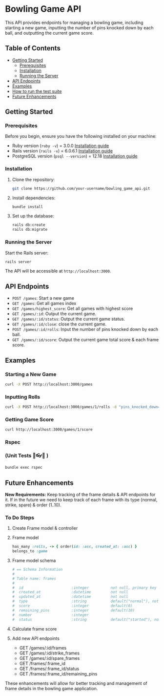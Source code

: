 
# Bowling Game API

This API provides endpoints for managing a bowling game, including starting a new game, inputting the number of pins knocked down by each ball, and outputting the current game score.

## Table of Contents

- [Getting Started](#getting-started)
  - [Prerequisites](#prerequisites)
  - [Installation](#installation)
  - [Running the Server](#running-the-server)
- [API Endpoints](#api-endpoints)
- [Examples](#examples)
- [How to run the test suite](#Rspec)
- [Future Enhancements](#future-enhancements)
  

## Getting Started

### Prerequisites

Before you begin, ensure you have the following installed on your machine:

- Ruby version (`ruby -v`) = 3.0.0 [Installation guide](https://www.ruby-lang.org/en/documentation/installation/)
- Rails version (`rails -v`) = 6.0.6.1 [Installation guide](https://guides.rubyonrails.org/getting_started.html#installing-rails)
- PostgreSQL version (`psql --version`) = 12.18 [Installation guide](https://www.postgresql.org/download/)

### Installation

1. Clone the repository:

   ```bash
   git clone https://github.com/your-username/bowling_game_api.git
   ```

2. Install dependencies:

   ```bash
   bundle install
   ```

3. Set up the database:

   ```bash
   rails db:create
   rails db:migrate
   ```

### Running the Server

Start the Rails server:

```bash
rails server
```

The API will be accessible at `http://localhost:3000`.

## API Endpoints

- `POST /games`: Start a new game
- `GET /games`: Get all games index
- `GET /games/highest_score`: Get all games with highest score
- `GET /games/:id`: Output the current game.
- `GET /games/:id/status`: Output the current game status.
- `GET /games/:id/close`: close the current game.
- `POST /games/:id/rolls`: Input the number of pins knocked down by each ball.
- `GET /games/:id/score`: Output the current game total score & each frame score.

## Examples

### Starting a New Game

```bash
curl -X POST http://localhost:3000/games
```

### Inputting Rolls

```bash
curl -X POST http://localhost:3000/games/1/rolls -d "pins_knocked_down=7"
```

### Getting Game Score

```bash
curl http://localhost:3000/games/1/score
```

### Rspec 
### (Unit Tests 🧪👓🔎 )
```bash
bundle exec rspec
```



## Future Enhancements

**New Requirements:** Keep tracking of the frame details & API endpoints for it. If in the future we need to keep track of each frame with its type (normal, strike, spare) & order (1..10).

### To Do Steps
1. Create Frame model & controller
2. Frame model

   ```ruby
   has_many :rolls, -> { order(id: :asc, created_at: :asc) }
   belongs_to :game
   ```

3. Frame model schema

   ```ruby
   # == Schema Information
   #
   # Table name: frames
   #
   #  id                      :integer          not null, primary key
   #  created_at              :datetime         not null
   #  updated_at              :datetime         not null
   #  type                    :string           default("normal"), not null
   #  score                   :integer          default(0)
   #  remaining_pins          :integer          default(10)
   #  number                  :integer
   #  status                  :string           default("started"), not null
   ```

4. Calculate frame score
5. Add new API endpoints
   - GET /games/:id/frames
   - GET /games/:id/strike_frames
   - GET /games/:id/spare_frames
   - GET /frames/:frame_id
   - GET /frames/:frame_id/status
   - GET /frames/:frame_id/remaining_pins

These enhancements will allow for better tracking and management of frame details in the bowling game application.
